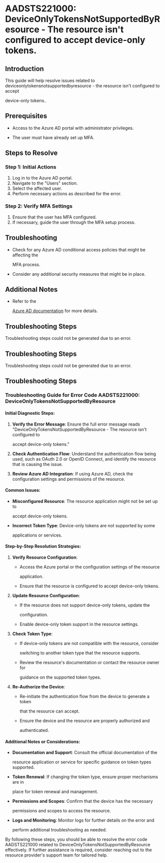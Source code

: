 
# AADSTS221000: DeviceOnlyTokensNotSupportedByResource - The resource isn't configured to accept device-only tokens.


## Introduction

This guide will help resolve issues related to
deviceonlytokensnotsupportedbyresource - the resource isn't configured to accept

device-only tokens..


## Prerequisites


* Access to the Azure AD portal with administrator privileges.

* The user must have already set up MFA.


## Steps to Resolve


### Step 1: Initial Actions

1. Log in to the Azure AD portal.
2. Navigate to the "Users" section.
3. Select the affected user.
4. Perform necessary actions as described for the error.


### Step 2: Verify MFA Settings

1. Ensure that the user has MFA configured.
2. If necessary, guide the user through the MFA setup process.


## Troubleshooting


* Check for any Azure AD conditional access policies that might be affecting the

  MFA process.

* Consider any additional security measures that might be in place.


## Additional Notes


* Refer to the

  [Azure AD 
documentation](https://learn.microsoft.com/en-us/azure/active-directory/)
  for more details.


## Troubleshooting Steps

Troubleshooting steps could not be generated due to an error.


## Troubleshooting Steps

Troubleshooting steps could not be generated due to an error.


## Troubleshooting Steps


### Troubleshooting Guide for Error Code AADSTS221000: DeviceOnlyTokensNotSupportedByResource


#### Initial Diagnostic Steps:

1. **Verify the Error Message**: Ensure the full error message reads
   "DeviceOnlyTokensNotSupportedByResource - The resource isn't configured to

   accept device-only tokens."
2. **Check Authentication Flow**: Understand the authentication flow being used,
   such as OAuth 2.0 or OpenID Connect, and identify the resource that is
   causing the issue.
3. **Review Azure AD Integration**: If using Azure AD, check the configuration
   settings and permissions of the resource.


#### Common Issues:


* **Misconfigured Resource**: The resource application might not be set up to

  accept device-only tokens.

* **Incorrect Token Type**: Device-only tokens are not supported by some

  applications or services.


#### Step-by-Step Resolution Strategies:

1. **Verify Resource Configuration**:
   * Access the Azure portal or the configuration settings of the resource

     application.
   * Ensure that the resource is configured to accept device-only tokens.

2. **Update Resource Configuration**:

   * If the resource does not support device-only tokens, update the

     configuration.
   * Enable device-only token support in the resource settings.

3. **Check Token Type**:

   * If device-only tokens are not compatible with the resource, consider

     switching to another token type that the resource supports.
   * Review the resource's documentation or contact the resource owner for

     guidance on the supported token types.

4. **Re-Authorize the Device**:
   * Re-initiate the authentication flow from the device to generate a token

     that the resource can accept.
   * Ensure the device and the resource are properly authorized and

     authenticated.


#### Additional Notes or Considerations:


* **Documentation and Support**: Consult the official documentation of the

  resource application or service for specific guidance on token types
  supported.

* **Token Renewal**: If changing the token type, ensure proper mechanisms are in

  place for token renewal and management.

* **Permissions and Scopes**: Confirm that the device has the necessary

  permissions and scopes to access the resource.

* **Logs and Monitoring**: Monitor logs for further details on the error and

  perform additional troubleshooting as needed.

By following these steps, you should be able to resolve the error code
AADSTS221000 related to DeviceOnlyTokensNotSupportedByResource effectively. If
further assistance is required, consider reaching out to the resource provider's
support team for tailored help.